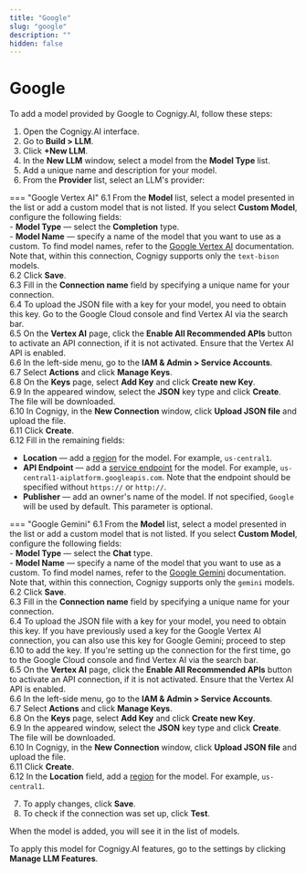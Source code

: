 ```yaml
---
title: "Google"
slug: "google"
description: ""
hidden: false
---
```


# Google

To add a model provided by Google to Cognigy.AI, follow these steps:

1. Open the Cognigy.AI interface.
2. Go to **Build > LLM**.
3. Click **+New LLM**.
4. In the **New LLM** window, select a model from the **Model Type** list.
5. Add a unique name and description for your model.
6. From the **Provider** list, select an LLM's provider:

=== "Google Vertex AI"
    6.1 From the **Model** list, select a model presented in the list or add a custom model that is not listed. If you select **Custom Model**, configure the following fields:<br>
    - **Model Type** — select the **Completion** type. <br>
    - **Model Name** — specify a name of the model that you want to use as a custom. To find model names, refer to the [Google Vertex AI](https://cloud.google.com/vertex-ai/generative-ai/docs/learn/model-versioning) documentation. Note that, within this connection, Cognigy supports only the `text-bison` models.<br>
    6.2 Click **Save**.<br>
    6.3 Fill in the **Connection name** field by specifying a unique name for your connection.<br>
    6.4 To upload the JSON file with a key for your model, you need to obtain this key. Go to the Google Cloud console and find Vertex AI via the search bar.<br>
    6.5 On the **Vertex AI** page, click the **Enable All Recommended APIs** button to activate an API connection, if it is not activated. Ensure that the Vertex AI API is enabled.<br>
    6.6 In the left-side menu, go to the **IAM & Admin > Service Accounts**.<br>
    6.7 Select **Actions** and click **Manage Keys**.<br>
    6.8 On the **Keys** page, select **Add Key** and click **Create new Key**.<br>
    6.9 In the appeared window, select the **JSON** key type and click **Create**. The file will be downloaded.<br>
    6.10 In Cognigy, in the **New Connection** window, click **Upload JSON file** and upload the file.<br>
    6.11 Click **Create**.<br>
    6.12 Fill in the remaining fields:<br>
  - **Location** — add a [region](https://cloud.google.com/vertex-ai/docs/general/locations) for the model. For example, `us-central1`.<br>
  - **API Endpoint** — add a [service endpoint](https://cloud.google.com/vertex-ai/docs/reference/rest#service-endpoint) for the model. For example, `us-central1-aiplatform.googleapis.com`. Note that the endpoint should be specified without `https://` or `http://`. <br>
  - **Publisher** — add an owner's name of the model. If not specified, `Google` will be used by default.
    This parameter is optional.

=== "Google Gemini"
    6.1 From the **Model** list, select a model presented in the list or add a custom model that is not listed. If you select **Custom Model**, configure the following fields:<br>
    - **Model Type** — select the **Chat** type. <br>
      - **Model Name** — specify a name of the model that you want to use as a custom. To find model names, refer to the [Google Gemini](https://ai.google.dev/gemini-api/docs/models/gemini) documentation. Note that, within this connection, Cognigy supports only the `gemini` models.<br>
        6.2 Click **Save**.<br>
        6.3 Fill in the **Connection name** field by specifying a unique name for your connection.<br>
        6.4 To upload the JSON file with a key for your model, you need to obtain this key. If you have previously used a key for the Google Vertex AI connection, you can also use this key for Google Gemini; proceed to step 6.10 to add the key. If you're setting up the connection for the first time, go to the Google Cloud console and find Vertex AI via the search bar.<br>
        6.5 On the **Vertex AI** page, click the **Enable All Recommended APIs** button to activate an API connection, if it is not activated. Ensure that the Vertex AI API is enabled. <br>
        6.6 In the left-side menu, go to the **IAM & Admin > Service Accounts**.<br>
        6.7 Select **Actions** and click **Manage Keys**.<br>
        6.8 On the **Keys** page, select **Add Key** and click **Create new Key**.<br>
        6.9 In the appeared window, select the **JSON** key type and click **Create**. The file will be downloaded.<br>
        6.10 In Cognigy, in the **New Connection** window, click **Upload JSON file** and upload the file.<br>
        6.11 Click **Create**.<br>
        6.12 In the **Location** field, add a [region](https://cloud.google.com/vertex-ai/docs/general/locations) for the model. For example, `us-central1`.

7. To apply changes, click **Save**.
8. To check if the connection was set up, click **Test**.

When the model is added, you will see it in the list of models.

To apply this model for Cognigy.AI features, go to the settings by clicking **Manage LLM Features**.